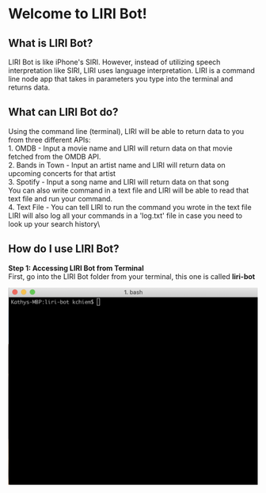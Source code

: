 # Welcome to LIRI Bot!

## What is LIRI Bot?
LIRI Bot is like iPhone's SIRI. However, instead of utilizing speech interpretation like SIRI, LIRI uses language interpretation. LIRI is a command line node app that takes in parameters you type into the terminal and returns data.

## What can LIRI Bot do?
Using the command line (terminal), LIRI will be able to return data to you from three different APIs:\
    1. OMDB - Input a movie name and LIRI will return data on that movie fetched from the OMDB API.\
    2. Bands in Town - Input an artist name and LIRI will return data on upcoming concerts for that artist\
    3. Spotify - Input a song name and LIRI will return data on that song\
You can also write command in a text file and LIRI will be able to read that text file and run your command.\
    4. Text File - You can tell LIRI to run the command you wrote in the text file\
LIRI will also log all your commands in a 'log.txt' file in case you need to look up your search history\\

## How do I use LIRI Bot?
**Step 1: Accessing LIRI Bot from Terminal**\
First, go into the LIRI Bot folder from your terminal, this one is called **liri-bot**

![Liri Step 1](/images/liri-step-1.png)



